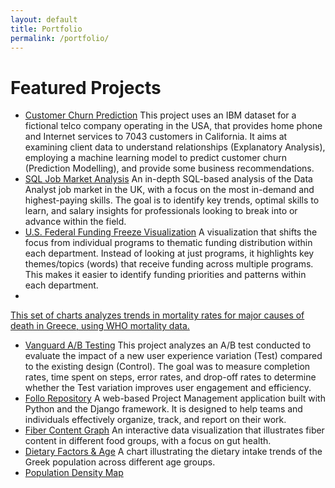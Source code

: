 ```yaml
---
layout: default
title: Portfolio
permalink: /portfolio/
---
```


# Featured Projects



- <a href="https://akprodromou.github.io/pages/customer-churn.html" target="_blank">Customer Churn Prediction</a>
This project uses an IBM dataset for a fictional telco company operating in the USA, that provides home phone and Internet services to 7043 customers in California. It aims at examining client data to understand relationships (Explanatory Analysis), employing a machine learning model to predict customer churn (Prediction Modelling), and provide some business recommendations.
- <a href="/sql-job-market/" target="_blank">SQL Job Market Analysis</a>
An in-depth SQL-based analysis of the Data Analyst job market in the UK, with a focus on the most in-demand and highest-paying skills. The goal is to identify key trends, optimal skills to learn, and salary insights for professionals looking to break into or advance within the field.
- <a href="/funding_freeze/" target="_blank">U.S. Federal Funding Freeze Visualization</a>
A visualization that shifts the focus from individual programs to thematic funding distribution within each department. Instead of looking at just programs, it highlights key themes/topics (words) that receive funding across multiple programs. This makes it easier to identify funding priorities and patterns within each department.
- <a href="/mortality_rates/" target="_blank">
This set of charts analyzes trends in mortality rates for major causes of death in Greece, using WHO mortality data.
- [Vanguard A/B Testing](../vanguard-ab/)
This project analyzes an A/B test conducted to evaluate the impact of a new user experience variation (Test) compared to the existing design (Control). The goal was to measure completion rates, time spent on steps, error rates, and drop-off rates to determine whether the Test variation improves user engagement and efficiency.
- [Follo Repository](../follo/)
A web-based Project Management application built with Python and the Django framework. It is designed to help teams and individuals effectively organize, track, and report on their work.
- <a href="https://github.com/akprodromou/fiber-content-graph/tree/main" target="_blank">Fiber Content Graph</a>
An interactive data visualization that illustrates fiber content in different food groups, with a focus on gut health.
- [Dietary Factors & Age](https://akprodromou.github.io/dietary-factors-age/)
A chart illustrating the dietary intake trends of the Greek population across different age groups.
- [Population Density Map](../population-map/)

